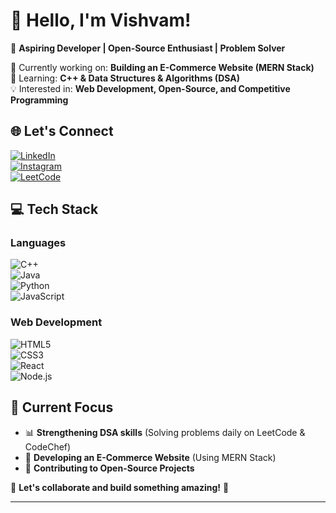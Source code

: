 # 💫 Hello, I'm Vishvam!  

🚀 **Aspiring Developer | Open-Source Enthusiast | Problem Solver**  

🔭 Currently working on: **Building an E-Commerce Website (MERN Stack)**  
🌱 Learning: **C++ & Data Structures & Algorithms (DSA)**  
💡 Interested in: **Web Development, Open-Source, and Competitive Programming**  

## 🌐 Let's Connect  
[![LinkedIn](https://img.shields.io/badge/LinkedIn-%230077B5.svg?logo=linkedin&logoColor=white)](www.linkedin.com/in/vishvampatel17)  
[![Instagram](https://img.shields.io/badge/Instagram-%23E4405F.svg?logo=Instagram&logoColor=white)](https://www.instagram.com/_vishvampatel_/)  
[![LeetCode](https://img.shields.io/badge/LeetCode-FFA116.svg?logo=leetcode&logoColor=white)](https://leetcode.com/u/VishvamPatel/)  

## 💻 Tech Stack  
### Languages  
![C++](https://img.shields.io/badge/c++-%2300599C.svg?style=for-the-badge&logo=c%2B%2B&logoColor=white)  
![Java](https://img.shields.io/badge/java-%23ED8B00.svg?style=for-the-badge&logo=java&logoColor=white)  
![Python](https://img.shields.io/badge/python-3670A0?style=for-the-badge&logo=python&logoColor=ffdd54)  
![JavaScript](https://img.shields.io/badge/javascript-%23323330.svg?style=for-the-badge&logo=javascript&logoColor=%23F7DF1E)  

### Web Development  
![HTML5](https://img.shields.io/badge/html5-%23E34F26.svg?style=for-the-badge&logo=html5&logoColor=white)  
![CSS3](https://img.shields.io/badge/css3-%231572B6.svg?style=for-the-badge&logo=css3&logoColor=white)  
![React](https://img.shields.io/badge/react-%2320232a.svg?style=for-the-badge&logo=react&logoColor=%2361DAFB)  
![Node.js](https://img.shields.io/badge/node.js-6DA55F?style=for-the-badge&logo=node.js&logoColor=white)  

## 📌 Current Focus  
- 📊 **Strengthening DSA skills** (Solving problems daily on LeetCode & CodeChef)  
- 🛒 **Developing an E-Commerce Website** (Using MERN Stack)  
- 🤝 **Contributing to Open-Source Projects**  

🌟 **Let's collaborate and build something amazing!** 🚀  

---   
